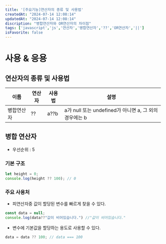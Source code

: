 ```yaml
---
title: '[주요기능]연산자의 종류 및 사용법'
createdAt: "2024-07-14 12:08:14"
updatedAt: "2024-07-14 12:08:14"
discription: "병합연산자와 OR연산자의 차이점"
tags: ['javascript','js','연산자','병합연산자','??','OR연산자','||']
isFavorite: false
---
```

# 사용 & 응용
## 연산자의 종류 및 사용법
|이름|연산자|사용법|설명|
|--|--|--|--|
|병합연산자|??|a??b|a가 null 또는 undefined가 아니면 a, 그 외의 경우에는 b|
## 병합 연산자
- 우선순위 : 5
### 기본 구조
```js
let height = 0;
console.log(height ?? 100); // 0
```
### 주요 사용처
- 피연산자중 값이 할당된 변수를 빠르게 찾을 수 있다.
```js
const data = null;
console.log(data??"값이 비어있습니다.") //"값이 비어있습니다."
```
- 변수에 기본값을 할당하는 용도로 사용할 수 있다.
```js
data = data ?? 100; // data === 100
```
